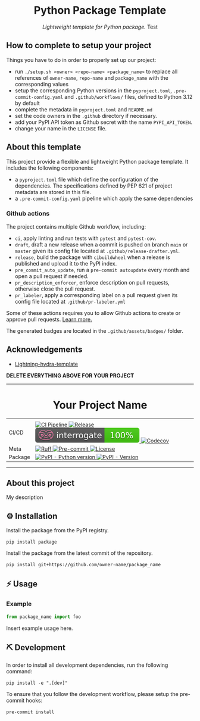 <div align="center">

# Python Package Template

_Lightweight template for Python package._
Test

</div>

## How to complete to setup your project

Things you have to do in order to properly set up our project:

- run `./setup.sh <owner> <repo-name> <package_name>` to replace all references of `owner-name`, `repo-name` and `package_name` with the corresponding values
- setup the corresponding Python versions in the `pyproject.toml`, `.pre-commit-config.yaml` and `.github/workflows/` files, defined to Python 3.12 by default
- complete the metadata in `pyproject.toml` and `README.md`
- set the code owners in the `.github` directory if necessary.
- add your PyPI API token as Github secret with the name `PYPI_API_TOKEN`.
- change your name in the `LICENSE` file.

## About this template

This project provide a flexible and lightweight Python package template. It includes the following components:

- a `pyproject.toml` file which define the configuration of the dependencies. The specifications defined by PEP 621 of project metadata are stored in this file.
- a `.pre-commit-config.yaml` pipeline which apply the same dependencies

### Github actions

The project contains multiple Github workflow, including:

- `ci`, apply linting and run tests with `pytest` and `pytest-cov`.
- `draft`, draft a new release when a commit is pushed on branch `main` or `master` given its config file located at `.github/release-drafter.yml`.
- `release`, build the package with `cibuildwheel` when a release is published and upload it to the PyPI index.
- `pre_commit_auto_update`, run a `pre-commit autoupdate` every month and open a pull request if needed.
- `pr_description_enforcer`, enforce description on pull requests, otherwise close the pull request.
- `pr_labeler`, apply a corresponding label on a pull request given its config file located at `.github/pr-labeler.yml`

Some of these actions requires you to allow Github actions to create or approve pull requests. [Learn more.](https://docs.github.com/en/repositories/managing-your-repositorys-settings-and-features/enabling-features-for-your-repository/managing-github-actions-settings-for-a-repository#preventing-github-actions-from-creating-or-approving-pull-requests)

The generated badges are located in the `.github/assets/badges/` folder.

## Acknowledgements

- [Lightning-hydra-template](https://github.com/ashleve/lightning-hydra-template)

**DELETE EVERYTHING ABOVE FOR YOUR PROJECT**

______________________________________________________________________

<div align="center">

# Your Project Name

<table>
  <tr>
    <td>
    </td>
    <td>
    </td>
  </tr>
  <tr>
    <td>
      CI/CD
    </td>
    <td>
      <a href="https://github.com/owner-name/repo-name/actions/workflows/ci.yml">
        <img src="https://github.com/owner-name/repo-name/actions/workflows/ci.yml/badge.svg" alt="CI Pipeline">
      </a>
      <a href="https://github.com/owner-name/repo-name/actions/workflows/release.yml">
        <img src="https://github.com/owner-name/repo-name/actions/workflows/release.yml/badge.svg" alt="Release">
      </a>
      <a href="https://interrogate.readthedocs.io/en/latest/">
        <img src=".github/assets/badges/interrogate_badge.svg" alt="Interrogate">
      </a>
      <a href="https://codecov.io/gh/owner-name/repo-name">
        <img src="https://codecov.io/gh/owner-name/repo-name/branch/main/graph/badge.svg" alt="Codecov">
      </a>
    </td>
  </tr>
  <tr>
    <td>
        Meta
    </td>
    <td>
      <a href="https://github.com/astral-sh/ruff">
        <img src="https://img.shields.io/endpoint?url=https://raw.githubusercontent.com/charliermarsh/ruff/main/assets/badge/v2.json" alt="Ruff">
      </a>
      <a href="https://github.com/pre-commit/pre-commit">
        <img src="https://img.shields.io/badge/pre--commit-enabled-brightgreen?logo=pre-commit" alt="Pre-commit">
      </a>
      <a href="https://spdx.org/licenses/">
        <img src="https://img.shields.io/github/license/owner-name/repo-name?color=blueviolet" alt="License">
      </a>
    </td>
  </tr>
  <tr>
    <td>
        Package
    </td>
    <td>
      <a href="https://pypi.org/project/package_name/">
        <img src="https://img.shields.io/pypi/pyversions/repo-name.svg?logo=python&label=Python&logoColor=gold" alt="PyPI - Python version">
      </a>
      <a href="https://pypi.org/project/package_name/">
        <img src="https://img.shields.io/pypi/v/repo-name.svg?logo=pypi&label=PyPI&logoColor=gold" alt="PyPI - Version">
      </a>
    </td>
  </tr>
</table>

</div>

______________________________________________________________________

## About this project

My description

## ️️⚙️ Installation

Install the package from the PyPI registry.

```shell
pip install package
```

Install the package from the latest commit of the repository.

```shell
pip install git+https://github.com/owner-name/package_name
```

## ⚡ Usage

### Example

```python
from package_name import foo
```

Insert example usage here.

## ⛏️ Development

In order to install all development dependencies, run the following command:

```shell
pip install -e ".[dev]"
```

To ensure that you follow the development workflow, please setup the pre-commit hooks:

```shell
pre-commit install
```
